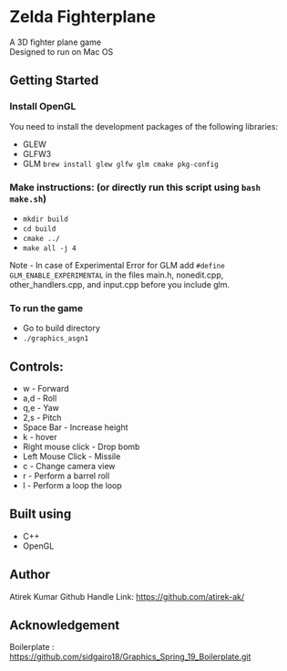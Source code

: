 # Zelda Fighterplane
A 3D fighter plane game  
Designed to run on Mac OS   

## Getting Started
### Install OpenGL
You need to install the development packages of the following libraries:  
* GLEW 
* GLFW3 
* GLM
```brew install glew glfw glm cmake pkg-config```

### Make instructions: (or directly run this script using ```bash make.sh```)
- ```mkdir build```
- ```cd build```
- ```cmake ../```
- ```make all -j 4```

Note - In case of Experimental Error for GLM add ```#define GLM_ENABLE_EXPERIMENTAL``` in the files main.h, nonedit.cpp, other_handlers.cpp, and input.cpp before you include glm.

### To run the game
- Go to build directory
- ```./graphics_asgn1```

## Controls:
* w - Forward
* a,d - Roll
* q,e - Yaw
* 2,s - Pitch
* Space Bar - Increase height
* k - hover
* Right mouse click - Drop bomb
* Left Mouse Click - Missile
* c - Change camera view
* r - Perform a barrel roll
* l - Perform a loop the loop

## Built using
* C++
* OpenGL

## Author
Atirek Kumar
Github Handle Link: https://github.com/atirek-ak/

## Acknowledgement
Boilerplate : https://github.com/sidgairo18/Graphics_Spring_19_Boilerplate.git
